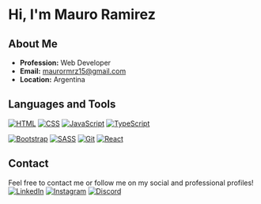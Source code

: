 # Hi, I'm Mauro Ramirez

## About Me
- **Profession:** Web Developer
- **Email:** maurormrz15@gmail.com
- **Location:** Argentina

## Languages and Tools
<p>
  <a href="https://developer.mozilla.org/en-US/docs/Web/HTML"><img src="https://img.shields.io/badge/HTML-ff5722?style=for-the-badge&logo=html5&logoColor=white" alt="HTML"></a>
  <a href="https://developer.mozilla.org/en-US/docs/Web/CSS"><img src="https://img.shields.io/badge/CSS-2196f3?style=for-the-badge&logo=css3&logoColor=white" alt="CSS"></a>
  <a href="https://developer.mozilla.org/en-US/docs/Web/JavaScript"><img src="https://img.shields.io/badge/JavaScript-f7df1e?style=for-the-badge&logo=javascript&logoColor=black" alt="JavaScript"></a>
  <a href="https://www.typescriptlang.org/"><img src="https://img.shields.io/badge/TypeScript-3178c6?style=for-the-badge&logo=typescript&logoColor=white" alt="TypeScript"></a>
</p>
<p>
  <a href="https://getbootstrap.com/"><img src="https://img.shields.io/badge/Bootstrap-7952b3?style=for-the-badge&logo=bootstrap&logoColor=white" alt="Bootstrap"></a>
  <a href="https://sass-lang.com/"><img src="https://img.shields.io/badge/SASS-cc6699?style=for-the-badge&logo=sass&logoColor=white" alt="SASS"></a>
  <a href="https://git-scm.com/"><img src="https://img.shields.io/badge/Git-f05032?style=for-the-badge&logo=git&logoColor=white" alt="Git"></a>
  <a href="https://reactjs.org/"><img src="https://img.shields.io/badge/React-61dafb?style=for-the-badge&logo=react&logoColor=black" alt="React"></a>
</p>

## Contact
Feel free to contact me or follow me on my social and professional profiles!
<a href="https://www.linkedin.com/in/maurormrz"><img src="https://img.shields.io/badge/LinkedIn-0a66c2?style=for-the-badge&logo=linkedin&logoColor=white" alt="LinkedIn"></a>
<a href="https://www.instagram.com/maurormrz"><img src="https://img.shields.io/badge/Instagram-e4405f?style=for-the-badge&logo=instagram&logoColor=white" alt="Instagram"></a>
<a href="https://discordapp.com/users/mauronahuelramirez"><img src="https://img.shields.io/badge/Discord-7289da?style=for-the-badge&logo=discord&logoColor=white" alt="Discord"></a>
